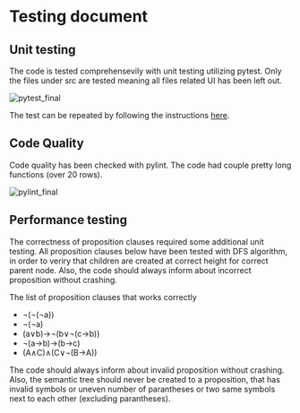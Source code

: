 # Testing document

## Unit testing
The code is tested comprehensevily with unit testing utilizing pytest. Only the files under src are tested meaning all files related UI has been left out.

![pytest_final](https://user-images.githubusercontent.com/94007460/210141021-2210930a-3377-4876-bfcc-d53db5d8ccc7.png)

The test can be repeated by following the instructions [here]([https://semantic-tree-generator.herokuapp.com/](https://github.com/nellatuulikki/semantic_tree_generator_tira/blob/main/documentation/user_instructions.md)).

## Code Quality
Code quality has been checked with pylint. The code had couple pretty long functions (over 20 rows).

![pylint_final](https://user-images.githubusercontent.com/94007460/210141016-bcac753d-cf8b-42e3-a9dc-f64782c8e892.png)

## Performance testing

The correctness of proposition clauses required some additional unit testing. All proposition clauses below have been tested with DFS algorithm, in order to veriry that children are created at correct height for correct parent node. Also, the code should always inform about incorrect proposition without crashing. 

The list of proposition clauses that works correctly
- ¬(¬(¬a))
- ¬(¬a)
- (a∨b)→¬(b∨¬(c→b))
- ¬(a→b)→(b→c)
- (A∧C)∧(C∨¬(B→A))

The code should always inform about invalid proposition without crashing. Also, the semantic tree should never be created to a proposition, that has invalid symbols or uneven number of parantheses or two same symbols next to each other (excluding parantheses).
